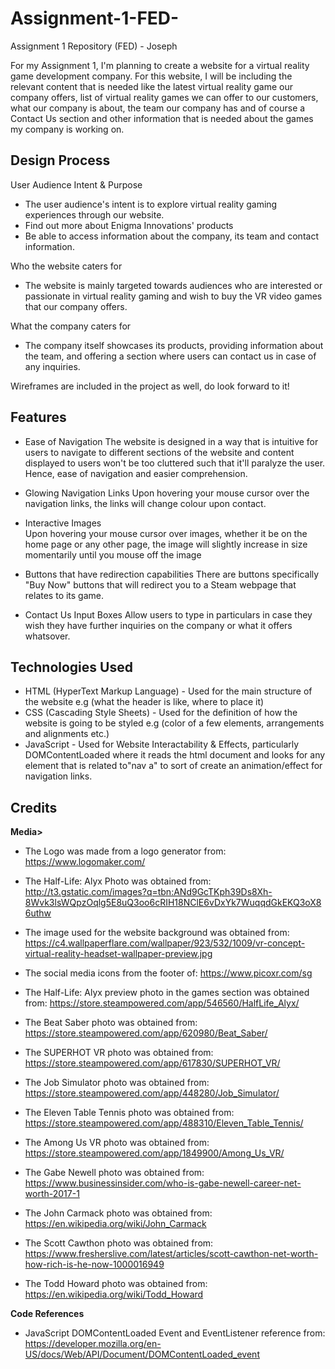 # Assignment-1-FED-
Assignment 1 Repository (FED) - Joseph

For my Assignment 1, I'm planning to create a website for a virtual reality game development company. For this website, I will be including the relevant content that is needed like the latest virtual reality game our company offers, list of virtual reality games we can offer to our customers, what our company is about, the team our company has and of course a Contact Us section and other information that is needed about the games my company is working on. 

Design Process
-----------------------------

User Audience Intent & Purpose

- The user audience's intent is to explore virtual reality gaming experiences through our website.
- Find out more about Enigma Innovations' products
- Be able to access information about the company, its team and contact information.

Who the website caters for

- The website is mainly targeted towards audiences who are interested or passionate in virtual reality gaming and wish to buy the VR video games that our company offers.

What the company caters for

- The company itself showcases its products, providing information about the team, and offering a section where users can contact us in case of any inquiries.

Wireframes are included in the project as well, do look forward to it! 

Features
-----------------------------
- Ease of Navigation
The website is designed in a way that is intuitive for users to navigate to different sections of the website and content displayed to users won't be too cluttered such that it'll paralyze the user. Hence, ease of navigation and easier comprehension.

- Glowing Navigation Links
Upon hovering your mouse cursor over the navigation links, the links will change colour upon contact. 

- Interactive Images  
Upon hovering your mouse cursor over images, whether it be on the home page or any other page, the image will slightly increase in size momentarily until you mouse off the image

- Buttons that have redirection capabilities
There are buttons specifically "Buy Now" buttons that will redirect you to a Steam webpage that relates to its game.

- Contact Us Input Boxes 
Allow users to type in particulars in case they wish they have further inquiries on the company or what it offers whatsover.

Technologies Used
-----------------------------
- HTML (HyperText Markup Language) - Used for the main structure of the website e.g (what the header is like, where to place it)
- CSS (Cascading Style Sheets) - Used for the definition of how the website is going to be styled e.g (color of a few elements, arrangements and alignments etc.)
- JavaScript - Used for Website Interactability & Effects, particularly DOMContentLoaded where it reads the html document and looks for any element that is related to"nav a" to sort of create an animation/effect for navigation links.

Credits
-----------------------------

<strong>Media></strong>
- The Logo was made from a logo generator from: https://www.logomaker.com/

- The Half-Life: Alyx Photo was obtained from: http://t3.gstatic.com/images?q=tbn:ANd9GcTKph39Ds8Xh-8Wvk3lsWQpzOqlg5E8uQ3oo6cRIH18NClE6vDxYk7WuqqdGkEKQ3oX86uthw

- The image used for the website background was obtained from: https://c4.wallpaperflare.com/wallpaper/923/532/1009/vr-concept-virtual-reality-headset-wallpaper-preview.jpg

- The social media icons from the footer of: https://www.picoxr.com/sg

- The Half-Life: Alyx preview photo in the games section was obtained from: https://store.steampowered.com/app/546560/HalfLife_Alyx/

- The Beat Saber photo was obtained from: https://store.steampowered.com/app/620980/Beat_Saber/

- The SUPERHOT VR photo was obtained from: https://store.steampowered.com/app/617830/SUPERHOT_VR/

- The Job Simulator photo was obtained from: https://store.steampowered.com/app/448280/Job_Simulator/

- The Eleven Table Tennis photo was obtained from: https://store.steampowered.com/app/488310/Eleven_Table_Tennis/
 
- The Among Us VR photo was obtained from: https://store.steampowered.com/app/1849900/Among_Us_VR/

- The Gabe Newell photo was obtained from: https://www.businessinsider.com/who-is-gabe-newell-career-net-worth-2017-1

- The John Carmack photo was obtained from: https://en.wikipedia.org/wiki/John_Carmack

- The Scott Cawthon photo was obtained from: https://www.fresherslive.com/latest/articles/scott-cawthon-net-worth-how-rich-is-he-now-1000016949

- The Todd Howard photo was obtained from: https://en.wikipedia.org/wiki/Todd_Howard

<strong>Code References</strong>

- JavaScript DOMContentLoaded Event and EventListener reference from: https://developer.mozilla.org/en-US/docs/Web/API/Document/DOMContentLoaded_event











